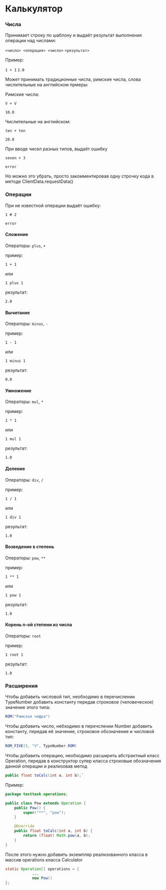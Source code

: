 # Калькулятор

### Числа

Принимает строку по шаблону и выдаёт результат выполнения операции над числами:

`<число> <операция> <число>`
`<результат>`

Пример:

`1 + 1`
`2.0`

Может принимать традиционные числа, римские числа, слова числительные на английском
прмеры:

Римские числа:

`V + V`

`10.0`

Числительные на английском:

`ten + ten`

`20.0`

При вводе чисел разных типов, выдаёт ошибку

`seven + 3`

`error`

Но можно это убрать, просто закомментировав одну строчку кода в методе ClientData.requestData()

### Операции

При не известной операции выдаёт ошибку:

`1 # 2`

`error`

#### Сложение

Операторы: `plus`, `+`

пример:

`1 + 1`

или

`1 plus 1`

результат:

`2.0`

#### Вычитание

Операторы: `minus`, `-`

пример:

`1 - 1`

или

`1 minus 1`

результат:

`0.0`

#### Умножение

Операторы: `mul`, `*`

пример:

`1 * 1`

или

`1 mul 1`

результат:

`1.0`

#### Деление

Операторы: `div`, `/`

пример:

`1 / 1`

или

`1 div 1`

результат:

`1.0`

#### Возведение в степень

Операторы: `pow`, `**`

пример:

`1 ** 1`

или

`1 pow 1`

результат:

`1.0`

#### Корень n-ой степени из числа

Операторы: `root`

пример:

`1 root 1`

результат:

`1.0`

### Расширения

Чтобы добавить числовой тип, необходимо в перечислении TypeNumber добавить константу передав строковое (человеческое) значение этого типа:
````java
ROM("Римская чифра")
````

Чтобы добавить число, небходимо в перечслении Number добавить константу, передав её значение, строковое обозначение и числовой тип:

````java
ROM_FIVE(5, "V", TypeNumber.ROM)
````

Чтобы добавить операцию, необходимо расширить абстрактный класс Operation, передав в конструктор супер класса строковые обозначения данной операции и реализовав метод
````java
public float toCalc(int a, int b);`
````
Пример:
````java
package testtask.operations;

public class Pow extends Operation {
    public Pow() {
        super("**", "pow");
    }

    @Override
    public float toCalc(int a, int b) {
        return (float) Math.pow(a, b);
    }
}
````
После этого нужно добавить экземпляр реализованного класса в массив operations класса Calculator

````java
static Operation[] operations = {
            ...
            new Pow()
};
````

